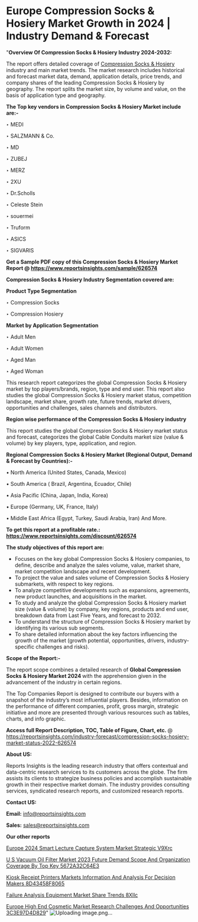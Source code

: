 # Europe Compression Socks & Hosiery Market Growth in 2024 | Industry Demand & Forecast

 "<strong>Overview Of Compression Socks & Hosiery Industry 2024-2032:</strong>

The report offers detailed coverage of <a href=https://www.reportsinsights.com/sample/626574>Compression Socks & Hosiery</a> industry and main market trends. The market research includes historical and forecast market data, demand, application details, price trends, and company shares of the leading Compression Socks & Hosiery by geography. The report splits the market size, by volume and value, on the basis of application type and geography.

<strong>The Top key vendors in Compression Socks & Hosiery Market include are:- </strong>

‣ MEDI

‣ SALZMANN & Co.

‣ MD

‣ ZUBEJ

‣ MERZ

‣ 2XU

‣ Dr.Scholls

‣ Celeste Stein

‣ souermei

‣ Truform

‣ ASICS

‣ SIGVARIS

<strong>Get a Sample PDF copy of this Compression Socks & Hosiery Market Report </strong><strong>@ <a href=https://www.reportsinsights.com/sample/626574 style=color:#0000ff;>https://www.reportsinsights.com/sample/626574</a> </strong>

<strong>Compression Socks & Hosiery Industry Segmentation covered are:</strong>

<strong>Product Type Segmentation</strong>

‣    Compression Socks

‣ Compression Hosiery

<strong>Market by Application Segmentation</strong>

‣   Adult Men

‣ Adult Women

‣ Aged Man

‣ Aged Woman

This research report categorizes the global Compression Socks & Hosiery market by top players/brands, region, type and end user. This report also studies the global Compression Socks & Hosiery market status, competition landscape, market share, growth rate, future trends, market drivers, opportunities and challenges, sales channels and distributors.

<strong>Region wise performance of the Compression Socks & Hosiery industry</strong><strong> </strong>

This report studies the global Compression Socks & Hosiery market status and forecast, categorizes the global Cable Conduits market size (value &amp; volume) by key players, type, application, and region. 

<strong>Regional Compression Socks & Hosiery Market (Regional Output, Demand &amp; Forecast by Countries):-</strong>

• North America (United States, Canada, Mexico)

• South America ( Brazil, Argentina, Ecuador, Chile)

• Asia Pacific (China, Japan, India, Korea)

• Europe (Germany, UK, France, Italy)

• Middle East Africa (Egypt, Turkey, Saudi Arabia, Iran) And More.

<strong>To get this report at a profitable rate.: <a href=https://www.reportsinsights.com/discount/626574 style=color:#0000ff;>https://www.reportsinsights.com/discount/626574</a></strong>

<strong>The study objectives of this report are:</strong>
<ul>
  <li>Focuses on the key global Compression Socks & Hosiery companies, to define, describe and analyze the sales volume, value, market share, market competition landscape and recent development.</li>
  <li>To project the value and sales volume of Compression Socks & Hosiery submarkets, with respect to key regions.</li>
  <li>To analyze competitive developments such as expansions, agreements, new product launches, and acquisitions in the market.</li>
  <li>To study and analyze the global Compression Socks & Hosiery market size (value &amp; volume) by company, key regions, products and end user, breakdown data from Last Five Years, and forecast to 2032.</li>
  <li>To understand the structure of Compression Socks & Hosiery market by identifying its various sub segments.</li>
  <li>To share detailed information about the key factors influencing the growth of the market (growth potential, opportunities, drivers, industry-specific challenges and risks).</li>
</ul>
<strong>Scope of the Report:-</strong><strong> </strong>

The report scope combines a detailed research of <strong>Global Compression Socks & Hosiery Market 2024 </strong>with the apprehension given in the advancement of the industry in certain regions.

The Top Companies Report is designed to contribute our buyers with a snapshot of the industry’s most influential players. Besides, information on the performance of different companies, profit, gross margin, strategic initiative and more are presented through various resources such as tables, charts, and info graphic.

<strong>Access full Report Description, TOC, Table of Figure, Chart, etc. </strong>@   <a href=https://reportsinsights.com/industry-forecast/compression-socks-hosiery-market-status-2022-626574 style=color:#0000ff;>https://reportsinsights.com/industry-forecast/compression-socks-hosiery-market-status-2022-626574</a>

<strong>About US:</strong>

Reports Insights is the leading research industry that offers contextual and data-centric research services to its customers across the globe. The firm assists its clients to strategize business policies and accomplish sustainable growth in their respective market domain. The industry provides consulting services, syndicated research reports, and customized research reports.

<strong>Contact US:</strong>

<p class=""""><b>Email:</b> <a href=mailto:info@reportsinsights.com>info@reportsinsights.com</a></p>
<p class=""""><b>Sales:</b> <a href=mailto:sales@reportsinsights.com>sales@reportsinsights.com</a></p>

<strong>Our other reports</strong>

<a href=https://www.linkedin.com/pulse/europe-2024-smart-lecture-capture-system-market-strategic-v9xrc/>Europe 2024 Smart Lecture Capture System Market Strategic V9Xrc</a>

<a href=https://medium.com/@shindeaaswini6/u-s-vacuum-oil-filter-market-2023-future-demand-scope-and-organization-coverage-by-top-key-5672a32c64e3>U S Vacuum Oil Filter Market 2023 Future Demand Scope And Organization Coverage By Top Key 5672A32C64E3</a>

<a href=https://medium.com/@d7298290/kiosk-receipt-printers-markets-information-and-analysis-for-decision-makers-8d43458f8065>Kiosk Receipt Printers Markets Information And Analysis For Decision Makers 8D43458F8065</a>

<a href=https://www.linkedin.com/pulse/failure-analysis-equipment-market-share-trends-8xllc/>Failure Analysis Equipment Market Share Trends 8Xllc</a>

<a href=https://medium.com/@nadeemkazi0003/europe-high-end-cosmetic-market-research-challenges-and-opportunities-3c3e97d4d829>Europe High End Cosmetic Market Research Challenges And Opportunities 3C3E97D4D829</a>"
![Uploading image.png…]()
